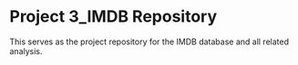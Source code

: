 # Project 3_IMDB Repository 
 This serves as the project repository for the IMDB database and all related analysis. 
